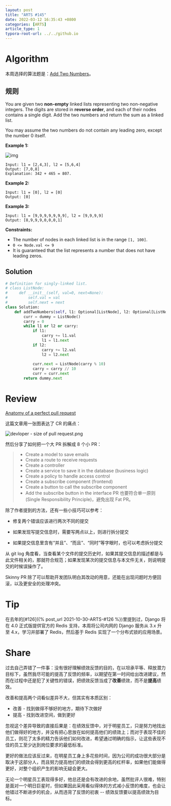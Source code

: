 ```yaml
---
layout: post
title: "ARTS #145"
date: 2022-03-12 16:35:43 +0800
categories: [ARTS]
article_type: 1
typora-root-url: ../../github.io
---
```



# Algorithm

本周选择的算法题是：[Add Two Numbers](https://leetcode.com/problems/add-two-numbers/)。


## 规则

You are given two **non-empty** linked lists representing two non-negative integers. The digits are stored in **reverse order**, and each of their nodes contains a single digit. Add the two numbers and return the sum as a linked list.

You may assume the two numbers do not contain any leading zero, except the number 0 itself.

 

**Example 1:**

![img](https://assets.leetcode.com/uploads/2020/10/02/addtwonumber1.jpg)

```
Input: l1 = [2,4,3], l2 = [5,6,4]
Output: [7,0,8]
Explanation: 342 + 465 = 807.
```

**Example 2:**

```
Input: l1 = [0], l2 = [0]
Output: [0]
```

**Example 3:**

```
Input: l1 = [9,9,9,9,9,9,9], l2 = [9,9,9,9]
Output: [8,9,9,9,0,0,0,1]
```

 

**Constraints:**

- The number of nodes in each linked list is in the range `[1, 100]`.
- `0 <= Node.val <= 9`
- It is guaranteed that the list represents a number that does not have leading zeros.

## Solution

```python
# Definition for singly-linked list.
# class ListNode:
#     def __init__(self, val=0, next=None):
#         self.val = val
#         self.next = next
class Solution:
    def addTwoNumbers(self, l1: Optional[ListNode], l2: Optional[ListNode]) -> Optional[ListNode]:
        curr = dummy = ListNode()
        carry = 0
        while l1 or l2 or carry:
            if l1:
                carry += l1.val
                l1 = l1.next
            if l2:
                carry += l2.val
                l2 = l2.next
            
            curr.next = ListNode(carry % 10)
            carry = carry // 10
            curr = curr.next
        return dummy.next
```


# Review

[Anatomy of a perfect pull request](https://opensource.com/article/18/6/anatomy-perfect-pull-request)

这篇文章用一张图表达了 CR 的痛点：

![devloper - size of pull request.png](https://opensource.com/sites/default/files/uploads/devloper.png)

然后分享了如何把一个大 PR 拆解成 8 个小 PR：

> - Create a model to save emails
> - Create a route to receive requests
> - Create a controller
> - Create a service to save it in the database (business logic)
> - Create a policy to handle access control
> - Create a subscribe component (frontend)
> - Create a button to call the subscribe component
> - Add the subscribe button in the interface
PR 也要符合单一原则 (Single Responsibility Principle)，避免出现 Fat PR。

 除了作者提到的方法，还有一些小技巧可以参考：

- 修复两个错误应该进行两次不同的提交
- 如果发现写提交信息时，需要写两点以上，则进行拆分提交

- 如果提交信息里含有“并且”、“而且”、“同时”等字眼时，也可以考虑拆分提交

从 git log 角度看，当查看某个文件的提交历史时，如果其提交信息的描述都是与此文件相关的，那就符合规范；如果发现某次的提交信息与本文件无关，则说明提交的时候误操作了。

Skinny PR 除了可以帮助开发团队明白其改动的用意，还能在出现问题时方便回滚，以及更安全的处理冲突。

# Tip

在去年的[#126]({% post_url 2021-10-30-ARTS-#126 %})里提到过，Django 将在 4.0 正式版提供官方的 Redis 支持，本周将公司内网的 Django 服务从 3.x 升至 4.x，学习并部署了 Redis，然后基于 Redis 实现了一个分布式锁的应用场景。

# Share

过去自己弄错了一件事：没有很好理解绩效反馈的目的，在以坦承平等、释放潜力目标下，虽然我尽可能的提高了反馈的频率，以期望在第一时间给出改进建议，然而在过程中还是犯了关键性的错误，把绩效反馈当成了**改善**绩效，而不是**提高**绩效。

改善和提高两个词看似差异不大，但其实有本质区别：

- 改善 - 找到做得不够好的地方，期待下次做好
- 提高 - 找到改进空间，做到更好

忽视这个差异导致的直接后果是：在绩效反馈中，对于明星员工，只是努力地找出他们做得好的地方，并没有把心思放在如何提高他们的绩效上；而对于表现不佳的员工，则花了太多的精力告诉他们如何改进，希望通过明确的指示，让这些表现不佳的员工至少达到岗位要求的最低标准。

更好的做法应该反过来，在明星员工身上多花些时间，因为公司的成功很大部分是取决于这部分人，而且努力提高他们的绩效会得到更高的杠杆率，如果他们能做得更好，对整个组织产生的影响无疑会更大。

无论一个明星员工表现得多好，他总还是会有改进的余地，虽然批评人很难，特别是面对一个明日巨星时，但如果因此采用看似得体的方式减小反馈的难度，也会让他错过不断进步的机会，从而违背了反馈的初衷 -- 绩效反馈要以提高绩效为目标。
